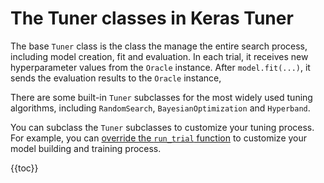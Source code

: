 # The Tuner classes in Keras Tuner

The base `Tuner` class is the class the manage the entire search process,
including model creation, fit and evaluation.  In each trial, it receives new
hyperparameter values from the `Oracle` instance.  After `model.fit(...)`, it
sends the evaluation results to the `Oracle` instance,

There are some built-in `Tuner` subclasses for the most widely used tuning
algorithms, including `RandomSearch`, `BayesianOptimization` and `Hyperband`.

You can subclass the `Tuner` subclasses to customize your tuning process.
For example, you can [override the `run_trial`
function](/guides/keras-tuner/custom_tuner/#overriding-runtrial) to customize
your model building and training process.

{{toc}}
